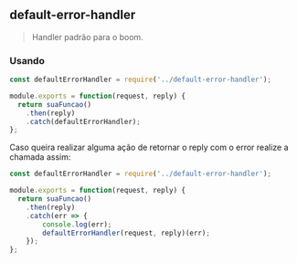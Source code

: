 ## default-error-handler
> Handler padrão para o boom.

### Usando
```js
const defaultErrorHandler = require('../default-error-handler');

module.exports = function(request, reply) {
  return suaFuncao()
    .then(reply)
    .catch(defaultErrorHandler);
};
```

Caso queira realizar alguma ação de retornar o reply com o error realize a chamada assim:

```js
const defaultErrorHandler = require('../default-error-handler');

module.exports = function(request, reply) {
  return suaFuncao()
    .then(reply)
    .catch(err => {
        console.log(err);
        defaultErrorHandler(request, reply)(err);
    });
};
```
